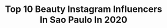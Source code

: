 ---
title: Top 10 Beauty Instagram Influencers In Sao Paulo In 2020
description: >-
  Find top beauty Instagram influencers in Sao Paulo in 2020. Most popular hashtags: #makeup #beauty #tbt #challenge.
platform: Instagram
profiles:
  - username: "natimts"
    fullname: >-
      Natalia Martins
    location: "Brazil"
    followers: 69352
    engagement: 169
    commentsToLikes: 0.042549
    avatar: "https://scontent-amt2-1.cdninstagram.com/v/t51.2885-19/s320x320/91179711_854029571744111_3200888526975533056_n.jpg?_nc_ht=scontent-amt2-1.cdninstagram.com&_nc_ohc=zC5kAr8s1ZsAX8NphLn&oh=0313b5c2d365168edf489d43638ad6cd&oe=5EB67485"
    verified: true
    hashtags: "#beauty, #saopaulo, #milao, #madrid"
  - username: "gabecardoso"
    fullname: >-
      Gabrielle Cardoso
    location: "Brazil"
    followers: 371976
    engagement: 154
    commentsToLikes: 0.015422
    avatar: "https://scontent-amt2-1.cdninstagram.com/v/t51.2885-19/s320x320/77416749_2540851459523069_3062360086329425920_n.jpg?_nc_ht=scontent-amt2-1.cdninstagram.com&_nc_ohc=c2I5GujBqLgAX_Kp04w&oh=27dc24d581f986387248b17b2d6dfbc3&oe=5EB7E032"
    verified: true
    hashtags: "#ideiascriativas, #phiphiisland, #phuket, #paradise"
  - username: "ramonamorimoficial"
    fullname: >-
      Ramon Amorim
    location: "Brazil"
    followers: 563391
    engagement: 59
    commentsToLikes: 0.079133
    avatar: "https://scontent-lhr8-1.cdninstagram.com/v/t51.2885-19/s320x320/17587129_1918158415062220_4850819214669250560_a.jpg?_nc_ht=scontent-lhr8-1.cdninstagram.com&_nc_ohc=Xic2QcF_HlAAX8wVF1t&oh=d46989b0727b04558694111f31275939&oe=5EBAF705"
    verified: false
    hashtags: "#saomigueldosmilagres, #makingof, #colormakeup, #caracteriza"
  - username: "brigittecalegari"
    fullname: >-
      B R I G I TT E C A L E G A R I
    location: "Brazil"
    followers: 280731
    engagement: 133
    commentsToLikes: 0.020794
    avatar: "https://scontent-lhr8-1.cdninstagram.com/v/t51.2885-19/s320x320/50174046_2473378386068353_7464281985079312384_n.jpg?_nc_ht=scontent-lhr8-1.cdninstagram.com&_nc_ohc=tz6dazxKG0MAX8iFnOy&oh=5557eeb05121d1697f8ed34be1b600e6&oe=5EBBFB3C"
    verified: true
    hashtags: "#beautynews, #helpme, #dropsdebeleza, #beautybox"
  - username: "yasminlsilva"
    fullname: >-
      YASMIN SILVA
    location: "Brazil"
    followers: 56080
    engagement: 882
    commentsToLikes: 0.272536
    avatar: "https://scontent-lhr8-1.cdninstagram.com/v/t51.2885-19/s320x320/89472049_202182691037521_4963971373622886400_n.jpg?_nc_ht=scontent-lhr8-1.cdninstagram.com&_nc_ohc=VI4A5DNqOeQAX_ZLJKt&oh=83e49fa4f06eb1bc3945a64d61eb052c&oe=5EB91B92"
    verified: false
    hashtags: "#tudosobcontrole, #filmesonline, #rel, #bbb20"
  - username: "maahway"
    fullname: >-
      Matheus
    location: "Brazil"
    followers: 2192
    engagement: 2844
    commentsToLikes: 0.482765
    avatar: "https://scontent-bos3-1.cdninstagram.com/v/t51.2885-19/s320x320/75300788_819338385149195_2541830661602279424_n.jpg?_nc_ht=scontent-bos3-1.cdninstagram.com&_nc_ohc=mPxHRDBFoVMAX9LR5u_&oh=4097af28c7e25422d958136ff4fd1442&oe=5EBABAB6"
    verified: false
    hashtags: "#queen, #drag, #chromatica, #fashion"
  - username: "danibonelli"
    fullname: >-
      Dani Bonelli
    location: "Brazil"
    followers: 90101
    engagement: 1625
    commentsToLikes: 0.014413
    avatar: "https://scontent-amt2-1.cdninstagram.com/v/t51.2885-19/s320x320/91875170_817335955418912_5624624729152290816_n.jpg?_nc_ht=scontent-amt2-1.cdninstagram.com&_nc_ohc=e7WNDVXV63EAX8zv08F&oh=483b754f39ff355ac19314c2fb5442d2&oe=5EB8F224"
    verified: false
    hashtags: "#superpoderosaschallenge, #challenges, #challengerstreets, #colorchallenge"
  - username: "marco_diniz"
    fullname: >-
      Marco Diniz
    location: "Brazil"
    followers: 26757
    engagement: 110
    commentsToLikes: 0.035127
    avatar: "https://scontent-ams4-1.cdninstagram.com/v/t51.2885-19/s320x320/87217425_244393543228774_3083769351543717888_n.jpg?_nc_ht=scontent-ams4-1.cdninstagram.com&_nc_ohc=UXZj_lMbhxkAX-IE4cq&oh=4acfc0dd88d94cfd5943a148d808cf27&oe=5EB47105"
    verified: false
    hashtags: "#internationalwomensday, #hair, #marcodiniz, #batmizvah"
  - username: "carlosfranco_"
    fullname: >-
      Carlos Franco
    location: "Brazil"
    followers: 44365
    engagement: 384
    commentsToLikes: 0.048440
    avatar: "https://scontent-ams4-1.cdninstagram.com/v/t51.2885-19/s320x320/79640584_525433858071107_3221519973612519424_n.jpg?_nc_ht=scontent-ams4-1.cdninstagram.com&_nc_ohc=7WeyRNs5SsoAX8pb3wx&oh=f3aed9ef8d7b4dc74fb11550d28d1cdf&oe=5EB97747"
    verified: true
    hashtags: "#sp, #philippines, #cbb2020, #mrworldbrazil"
  - username: "mayara.goedert"
    fullname: >-
      MAYARA GOEDERT
    location: "Brazil"
    followers: 45312
    engagement: 199
    commentsToLikes: 0.178655
    avatar: "https://scontent-amt2-1.cdninstagram.com/v/t51.2885-19/s320x320/91468652_531362680852646_1928855772385509376_n.jpg?_nc_ht=scontent-amt2-1.cdninstagram.com&_nc_ohc=wVYLgZi-QIoAX8Z2x3n&oh=d7f35d56ff29b77bf2ae745e073d665c&oe=5EBC8BAC"
    verified: false
    hashtags: "#stayhome"
---